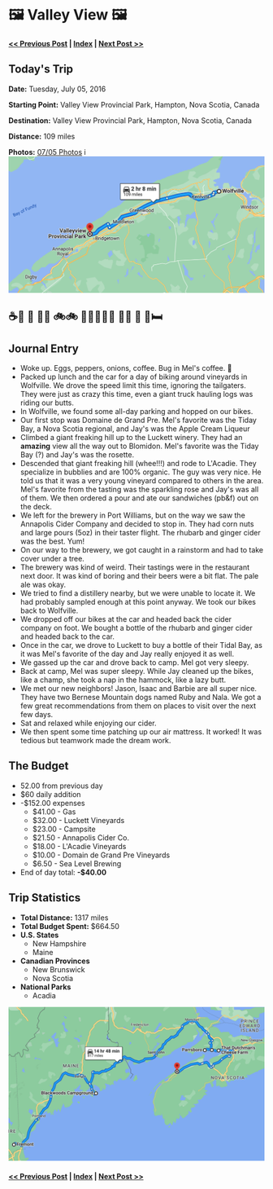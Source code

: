 # 🖼 Valley View 🖼

#### [<< Previous Post](07-04.md) | [Index](../README.md) | [Next Post >>](07-06.md)

## Today's Trip

**Date:** Tuesday, July 05, 2016

**Starting Point:** Valley View Provincial Park, Hampton, Nova Scotia, Canada

**Destination:** Valley View Provincial Park, Hampton, Nova Scotia, Canada

**Distance:** 109 miles

**Photos:** [07/05 Photos](https://jay-d.me/2016RT-07-05)
i
![map from Valley View](maps/07-05.png "day map")

##  ☕️🐛 🚙 🐺🌆 🚲🚲 🍷🍷🍷🍎🍺 🐶🐶 🍎 💨🛏

## Journal Entry

* Woke up. Eggs, peppers, onions, coffee. Bug in Mel's coffee. 🤢
* Packed up lunch and the car for a day of biking around vineyards in Wolfville. We drove the speed limit this time, ignoring the tailgaters. They were just as crazy this time, even a giant truck hauling logs was riding our butts.
* In Wolfville, we found some all-day parking and hopped on our bikes.
* Our first stop was Domaine de Grand Pre. Mel's favorite was the Tiday Bay, a Nova Scotia regional, and Jay's was the Apple Cream Liqueur
* Climbed a giant freaking hill up to the Luckett winery. They had an **amazing** view all the way out to Blomidon. Mel's favorite was the Tiday Bay (?) and Jay's was the rosette.
* Descended that giant freaking hill (whee!!!) and rode to L'Acadie. They specialize in bubblies and are 100% organic. The guy was very nice. He told us that it was a very young vineyard compared to others in the area. Mel's favorite from the tasting was the sparkling rose and Jay's was all of them. We then ordered a pour and ate our sandwiches (pb&f) out on the deck.
* We left for the brewery in Port Williams, but on the way we saw the Annapolis Cider Company and decided to stop in. They had corn nuts and large pours (5oz) in their taster flight. The rhubarb and ginger cider was the best. Yum!
* On our way to the brewery, we got caught in a rainstorm and had to take cover under a tree.
* The brewery was kind of weird. Their tastings were in the restaurant next door. It was kind of boring and their beers were a bit flat. The pale ale was okay.
* We tried to find a distillery nearby, but we were unable to locate it. We had probably sampled enough at this point anyway. We took our bikes back to Wolfville.
* We dropped off our bikes at the car and headed back the cider company on foot. We bought a bottle of the rhubarb and ginger cider and headed back to the car.
* Once in the car, we drove to Luckett to buy a bottle of their Tidal Bay, as it was Mel's favorite of the day and Jay really enjoyed it as well.
* We gassed up the car and drove back to camp. Mel got very sleepy.
* Back at camp, Mel was super sleepy. While Jay cleaned up the bikes, like a champ, she took a nap in the hammock, like a lazy butt.
* We met our new neighbors! Jason, Isaac and Barbie are all super nice. They have two Bernese Mountain dogs named Ruby and Nala. We got a few great recommendations from them on places to visit over the next few days.
* Sat and relaxed while enjoying our cider.
* We then spent some time patching up our air mattress. It worked! It was tedious but teamwork made the dream work.

## The Budget

* 52.00 from previous day
* $60 daily addition
* -$152.00 expenses
  * $41.00 - Gas
  * $32.00 - Luckett Vineyards
  * $23.00 - Campsite
  * $21.50 - Annapolis Cider Co.
  * $18.00 - L'Acadie Vineyards
  * $10.00 - Domain de Grand Pre Vineyards
  * $6.50 - Sea Level Brewing
* End of day total: **-$40.00**

## Trip Statistics

* **Total Distance:** 1317 miles
* **Total Budget Spent:** $664.50 
* **U.S. States**
  * New Hampshire
  * Maine
* **Canadian Provinces**
  * New Brunswick
  * Nova Scotia
* **National Parks**
  * Acadia

![total trip from Fremont to Valley View](maps/totals/07-05-total.png "total trip map")

#### [<< Previous Post](07-04.md) | [Index](../README.md) | [Next Post >>](07-06.md)
